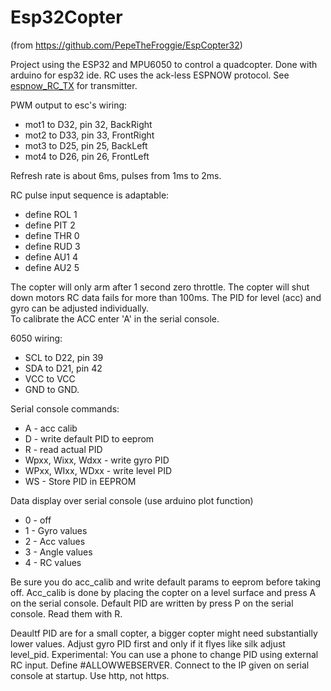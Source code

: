 # Esp32Copter 

(from https://github.com/PepeTheFroggie/EspCopter32)

Project using the ESP32 and MPU6050 to control a quadcopter. Done with arduino for esp32 ide. 
RC uses the ack-less ESPNOW protocol. See [espnow_RC_TX](https://github.com/PepeTheFroggie/espnow_RC_TX) for transmitter.

PWM output to esc's wiring:

* mot1 to D32, pin 32, BackRight
* mot2 to D33, pin 33, FrontRight
* mot3 to D25, pin 25, BackLeft
* mot4 to D26, pin 26, FrontLeft 

Refresh rate is about 6ms, pulses from 1ms to 2ms.

RC pulse input sequence is adaptable: 

* define ROL 1
* define PIT 2
* define THR 0
* define RUD 3
* define AU1 4
* define AU2 5

The copter will only arm after 1 second zero throttle. The copter will shut down motors RC data fails for more than 100ms.
The PID for level (acc) and gyro can be adjusted individually.  
To calibrate the ACC enter 'A' in the serial console.

6050 wiring: 

* SCL to D22, pin 39 
* SDA to D21, pin 42 
* VCC to VCC
* GND to GND.
 

Serial console commands:

* A - acc calib
* D - write default PID to eeprom
* R - read actual PID
* Wpxx, Wixx, Wdxx - write gyro PID
* WPxx, WIxx, WDxx - write level PID
* WS - Store PID in EEPROM

Data display over serial console (use arduino plot function)

* 0 - off
* 1 - Gyro values
* 2 - Acc values
* 3 - Angle values
* 4 - RC values

Be sure you do acc_calib and write default params to eeprom before taking off. 
Acc_calib is done by placing the copter on a level surface and press A on the serial console.
Default PID are written by press P on the serial console. Read them with R.

Deaultf PID are for a small copter, a bigger copter might need substantially lower values. Adjust gyro PID first and only if it flyes like silk adjust level_pid.
Experimental:
You can use a phone to change PID using external RC input. Define #ALLOWWEBSERVER. Connect to the IP given on serial console at startup. Use http, not https.


